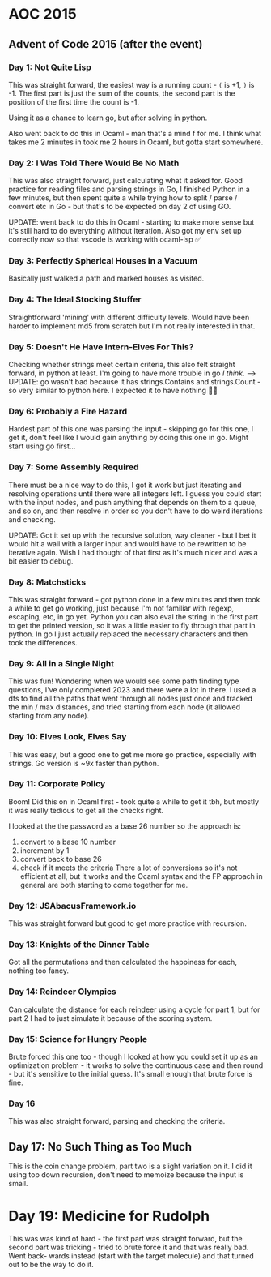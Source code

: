 # AOC 2015
## Advent of Code 2015 (after the event)
### Day 1: Not Quite Lisp
This was straight forward, the easiest way is a running count - `(` is +1, `)`
is -1. The first part is just the sum of the counts, the second part is the
position of the first time the count is -1.

Using it as a chance to learn go, but after solving in python.

Also went back to do this in Ocaml - man that's a mind f for me. I think what
takes me 2 minutes in took me 2 hours in Ocaml, but gotta start somewhere.

### Day 2: I Was Told There Would Be No Math
This was also straight forward, just calculating what it asked for. Good
practice for reading files and parsing strings in Go, I finished Python in a few
minutes, but then spent quite a while trying how to split / parse / convert etc
in Go - but that's to be expected on day 2 of using GO.

UPDATE: went back to do this in Ocaml - starting to make more sense but it's
still hard to do everything without iteration. Also got my env set up correctly
now so that vscode is working with ocaml-lsp ✅

### Day 3: Perfectly Spherical Houses in a Vacuum
Basically just walked a path and marked houses as visited.

### Day 4: The Ideal Stocking Stuffer
Straightforward 'mining' with different difficulty levels. Would have been
harder to implement md5 from scratch but I'm not really interested in that.

### Day 5: Doesn't He Have Intern-Elves For This?
Checking whether strings meet certain criteria, this also felt straight
forward, in python at least. I'm going to have more trouble in go _I think_.
--> UPDATE: go wasn't bad because it has strings.Contains and strings.Count - so
very similar to python here. I expected it to have nothing 🤷‍♂️

### Day 6: Probably a Fire Hazard
Hardest part of this one was parsing the input - skipping go for this one, I get
it, don't feel like I would gain anything by doing this one in go. Might start
using go first...

### Day 7: Some Assembly Required
There must be a nice way to do this, I got it work but just iterating and
resolving operations until there were all integers left. I guess you could start
with the input nodes, and push anything that depends on them to a queue, and so
on, and then resolve in order so you don't have to do weird iterations and
checking.

UPDATE: Got it set up with the recursive solution, way cleaner - but I bet it
would hit a wall with a larger input and would have to be rewritten to be
iterative again. Wish I had thought of that first as it's much nicer and was
a bit easier to debug.

### Day 8: Matchsticks
This was straight forward - got python done in a few minutes and then took a
while to get go working, just because I'm not familiar with regexp, escaping,
etc, in go yet. Python you can also eval the string in the first part to get
the printed version, so it was a little easier to fly through that part in 
python. In go I just actually replaced the necessary characters and then took
the differences.

### Day 9: All in a Single Night
This was fun! Wondering when we would see some path finding type questions, I've
only completed 2023 and there were a lot in there. I used a dfs to find all the
paths that went through all nodes just once and tracked the min / max distances,
and tried starting from each node (it allowed starting from any node).

### Day 10: Elves Look, Elves Say
This was easy, but a good one to get me more go practice, especially with
strings. Go version is ~9x faster than python.

### Day 11: Corporate Policy
Boom! Did this on in Ocaml first - took quite a while to get it tbh, but mostly
it was really tedious to get all the checks right.

I looked at the the password as a base 26 number so the approach is:
1. convert to a base 10 number
2. increment by 1
3. convert back to base 26
4. check if it meets the criteria
There a lot of conversions so it's not efficient at all, but it works and the 
Ocaml syntax and the FP approach in general are both starting to come together 
for me.

### Day 12: JSAbacusFramework.io
This was straight forward but good to get more practice with recursion.

### Day 13: Knights of the Dinner Table
Got all the permutations and then calculated the happiness for each, nothing too
fancy.

### Day 14: Reindeer Olympics
Can calculate the distance for each reindeer using a cycle for part 1, but for
part 2 I had to just simulate it because of the scoring system.

### Day 15: Science for Hungry People
Brute forced this one too - though I looked at how you could set it up as an
optimization problem - it works to solve the continuous case and then round -
but it's sensitive to the initial guess. It's small enough that brute force is
fine.

### Day 16
This was also straight forward, parsing and checking the criteria.

## Day 17: No Such Thing as Too Much
This is the coin change problem, part two is a slight variation on it. I did it
using top down recursion, don't need to memoize because the input is small.

# Day 19: Medicine for Rudolph
This was was kind of hard - the first part was straight forward, but the second
part was tricking - tried to brute force it and that was really bad. Went back-
wards instead (start with the target molecule) and that turned out to be the
way to do it.